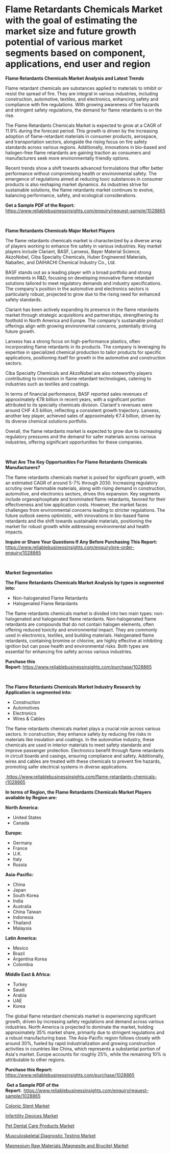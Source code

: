 <p><h1>Flame Retardants Chemicals Market with the goal of estimating the market size and future growth potential of various market segments based on component, applications, end user and region</h1></p><p><strong>Flame Retardants Chemicals Market Analysis and Latest Trends</strong></p>
<p><p>Flame retardant chemicals are substances applied to materials to inhibit or resist the spread of fire. They are integral in various industries, including construction, automotive, textiles, and electronics, enhancing safety and compliance with fire regulations. With growing awareness of fire hazards and stringent safety regulations, the demand for flame retardants is on the rise.</p><p>The Flame Retardants Chemicals Market is expected to grow at a CAGR of 11.9% during the forecast period. This growth is driven by the increasing adoption of flame-retardant materials in consumer products, aerospace, and transportation sectors, alongside the rising focus on fire safety standards across various regions. Additionally, innovations in bio-based and halogen-free flame retardants are gaining traction as consumers and manufacturers seek more environmentally friendly options.</p><p>Recent trends show a shift towards advanced formulations that offer better performance without compromising health or environmental safety. The emergence of regulations aimed at reducing toxic substances in consumer products is also reshaping market dynamics. As industries strive for sustainable solutions, the flame retardants market continues to evolve, balancing performance, safety, and ecological considerations.</p></p>
<p><strong>Get a Sample PDF of the Report:&nbsp;</strong> <a href="https://www.reliablebusinessinsights.com/enquiry/request-sample/1028865">https://www.reliablebusinessinsights.com/enquiry/request-sample/1028865</a></p>
<p>&nbsp;</p>
<p><strong>Flame Retardants Chemicals Major Market Players</strong></p>
<p><p>The flame retardants chemicals market is characterized by a diverse array of players working to enhance fire safety in various industries. Key market players include Clariant, BASF, Lanxess, Bayer Material Science, AkzoNobel, Ciba Specialty Chemicals, Huber Engineered Materials, Nabaltec, and DAIHACHI Chemical Industry Co., Ltd.</p><p>BASF stands out as a leading player with a broad portfolio and strong investments in R&D, focusing on developing innovative flame retardant solutions tailored to meet regulatory demands and industry specifications. The company's position in the automotive and electronics sectors is particularly robust, projected to grow due to the rising need for enhanced safety standards.</p><p>Clariant has been actively expanding its presence in the flame retardants market through strategic acquisitions and partnerships, strengthening its foothold in North America and Europe. The company's sustainable product offerings align with growing environmental concerns, potentially driving future growth.</p><p>Lanxess has a strong focus on high-performance plastics, often incorporating flame retardants in its products. The company is leveraging its expertise in specialized chemical production to tailor products for specific applications, positioning itself for growth in the automotive and construction sectors.</p><p>Ciba Specialty Chemicals and AkzoNobel are also noteworthy players contributing to innovation in flame retardant technologies, catering to industries such as textiles and coatings.</p><p>In terms of financial performance, BASF reported sales revenues of approximately €78 billion in recent years, with a significant portion attributed to its specialty chemicals division. Clariant's revenues were around CHF 4.5 billion, reflecting a consistent growth trajectory. Lanxess, another key player, achieved sales of approximately €7.4 billion, driven by its diverse chemical solutions portfolio. </p><p>Overall, the flame retardants market is expected to grow due to increasing regulatory pressures and the demand for safer materials across various industries, offering significant opportunities for these companies.</p></p>
<p>&nbsp;</p>
<p><strong>What Are The Key Opportunities For Flame Retardants Chemicals Manufacturers?</strong></p>
<p><p>The flame retardants chemicals market is poised for significant growth, with an estimated CAGR of around 5-7% through 2030. Increasing regulatory scrutiny over flammable materials, along with rising demand in construction, automotive, and electronics sectors, drives this expansion. Key segments include organophosphate and brominated flame retardants, favored for their effectiveness and low application costs. However, the market faces challenges from environmental concerns leading to stricter regulations. The future outlook seems optimistic, with innovations in bio-based flame retardants and the shift towards sustainable materials, positioning the market for robust growth while addressing environmental and health impacts.</p></p>
<p><strong>Inquire or Share Your Questions If Any Before Purchasing This Report:</strong> <a href="https://www.reliablebusinessinsights.com/enquiry/pre-order-enquiry/1028865">https://www.reliablebusinessinsights.com/enquiry/pre-order-enquiry/1028865</a></p>
<p>&nbsp;</p>
<p><strong>Market Segmentation</strong></p>
<p><strong>The Flame Retardants Chemicals Market Analysis by types is segmented into:</strong></p>
<p><ul><li>Non-halogenated Flame Retardants</li><li>Halogenated Flame Retardants</li></ul></p>
<p><p>The flame retardants chemicals market is divided into two main types: non-halogenated and halogenated flame retardants. Non-halogenated flame retardants are compounds that do not contain halogen elements, often offering reduced toxicity and environmental impact. They are commonly used in electronics, textiles, and building materials. Halogenated flame retardants, containing bromine or chlorine, are highly effective at inhibiting ignition but can pose health and environmental risks. Both types are essential for enhancing fire safety across various industries.</p></p>
<p><strong>Purchase this Report:&nbsp;</strong><a href="https://www.reliablebusinessinsights.com/purchase/1028865">https://www.reliablebusinessinsights.com/purchase/1028865</a></p>
<p>&nbsp;</p>
<p><strong>The Flame Retardants Chemicals Market Industry Research by Application is segmented into:</strong></p>
<p><ul><li>Construction</li><li>Automotives</li><li>Electronics</li><li>Wires & Cables</li></ul></p>
<p><p>The flame retardants chemicals market plays a crucial role across various sectors. In construction, they enhance safety by reducing fire risks in materials like insulation and coatings. In the automotive industry, these chemicals are used in interior materials to meet safety standards and improve passenger protection. Electronics benefit through flame retardants in circuit boards and casings, ensuring compliance and safety. Additionally, wires and cables are treated with these chemicals to prevent fire hazards, promoting safer electrical systems in diverse applications.</p></p>
<p><a href="https://www.reliablebusinessinsights.com/flame-retardants-chemicals-r1028865">&nbsp;https://www.reliablebusinessinsights.com/flame-retardants-chemicals-r1028865</a></p>
<p><strong>In terms of Region, the Flame Retardants Chemicals Market Players available by Region are:</strong></p>
<p>
    <p> <strong> North America: </strong>
        <ul>
            <li>United States</li>
            <li>Canada</li>
        </ul>
        </p> 
    <p> <strong> Europe: </strong>
        <ul>
            <li>Germany</li>
            <li>France</li>
            <li>U.K.</li>
            <li>Italy</li>
            <li>Russia</li>
        </ul>
        </p> 
    <p> <strong> Asia-Pacific: </strong>
        <ul>
            <li>China</li>
            <li>Japan</li>
            <li>South Korea</li>
            <li>India</li>
            <li>Australia</li>
            <li>China Taiwan</li>
            <li>Indonesia</li>
            <li>Thailand</li>
            <li>Malaysia</li>
        </ul>
        </p> 
    <p> <strong> Latin America: </strong>
        <ul>
            <li>Mexico</li>
            <li>Brazil</li>
            <li>Argentina Korea</li>
            <li>Colombia</li>
        </ul>
        </p> 
    <p> <strong> Middle East & Africa: </strong>
        <ul>
            <li>Turkey</li>
            <li>Saudi</li>
            <li>Arabia</li>
            <li>UAE</li>
            <li>Korea</li>
        </ul>
    </p>
    </p>
<p><p>The global flame retardant chemicals market is experiencing significant growth, driven by increasing safety regulations and demand across various industries. North America is projected to dominate the market, holding approximately 35% market share, primarily due to stringent regulations and a robust manufacturing base. The Asia-Pacific region follows closely with around 30%, fueled by rapid industrialization and growing construction activities in countries like China, which represents a substantial portion of Asia's market. Europe accounts for roughly 25%, while the remaining 10% is attributable to other regions.</p></p>
<p><strong>Purchase this Report: </strong><a href="https://www.reliablebusinessinsights.com/purchase/1028865">https://www.reliablebusinessinsights.com/purchase/1028865</a></p>
<p>&nbsp;<strong>Get a Sample PDF of the Report:&nbsp;&nbsp;</strong><a href="https://www.reliablebusinessinsights.com/enquiry/request-sample/1028865">https://www.reliablebusinessinsights.com/enquiry/request-sample/1028865</a></p>
<p><strong></strong></p>
<p><p><a href="https://www.linkedin.com/pulse/colonic-stent-industry-insights-report-analyzing-market-1jawe?trackingId=In65xQeBRhWsfZv5RRmhMw%3D%3D">Colonic Stent Market</a></p><p><a href="https://www.linkedin.com/pulse/global-infertility-devices-industry-analysis-report-market-5glve?trackingId=7%2FvMQAYTRfWIXPzITyneOg%3D%3D">Infertility Devices Market</a></p><p><a href="https://www.linkedin.com/pulse/pet-dental-care-products-market-size-share-analysis-growth-olshc?trackingId=loCalLQTY%2ByPFcvjpdIMoQ%3D%3D">Pet Dental Care Products Market</a></p><p><a href="https://issuu.com/reportprime-2/docs/musculoskeletal-diagnostic-testing-_605e228ba076c1">Musculoskeletal Diagnostic Testing Market</a></p><p><a href="https://github.com/bmorecock/Market-Research-Report-List-5/blob/main/magnesium-raw-materials-magnesite-and-brucite-market.md">Magnesium Raw Materials (Magnesite and Brucite) Market</a></p></p>
